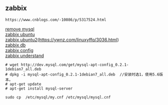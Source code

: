 ## zabbix
```
https://www.cnblogs.com/-10086/p/5317524.html

```
[remove mysql](https://liyonghui160com.iteye.com/blog/2175693)  
[zabbix ubuntu](https://www.cnblogs.com/-10086/p/5317524.html)  
[zabbix ubuntu2](https://tecadmin.net/install-zabbix-on-ubuntu/)(https://ywnz.com/linuxyffq/3036.html)  
[zabbix db](https://www.cnblogs.com/irockcode/p/6796769.html)  
[zabbix config](https://blog.csdn.net/fishmai/article/details/51849818)  
[zabbix understand](https://hackernoon.com/understanding-zabbix-f2a83eeb1221)  

```
# wget http://dev.mysql.com/get/mysql-apt-config_0.2.1-1debian7_all.deb
# dpkg -i mysql-apt-config_0.2.1-1debian7_all.deb  //安装时选1，使用5.6版本。
# apt-get update
# apt-get install mysql-server

sudo cp  /etc/mysql/my.cnf /etc/mysql/mysql.cnf

```
